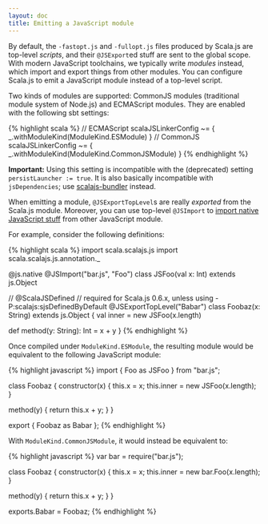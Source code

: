 ```yaml
---
layout: doc
title: Emitting a JavaScript module
---
```


By default, the `-fastopt.js` and `-fullopt.js` files produced by Scala.js are top-level *scripts*, and their `@JSExport`ed stuff are sent to the global scope.
With modern JavaScript toolchains, we typically write *modules* instead, which import and export things from other modules.
You can configure Scala.js to emit a JavaScript module instead of a top-level script.

Two kinds of modules are supported: CommonJS modules (traditional module system of Node.js) and ECMAScript modules.
They are enabled with the following sbt settings:

{% highlight scala %}
// ECMAScript
scalaJSLinkerConfig ~= { _.withModuleKind(ModuleKind.ESModule) }
// CommonJS
scalaJSLinkerConfig ~= { _.withModuleKind(ModuleKind.CommonJSModule) }
{% endhighlight %}

**Important:** Using this setting is incompatible with the (deprecated) setting `persistLauncher := true`.
It is also basically incompatible with `jsDependencies`; use [scalajs-bundler](https://scalacenter.github.io/scalajs-bundler/) instead.

When emitting a module, `@JSExportTopLevel`s are really *exported* from the Scala.js module.
Moreover, you can use top-level `@JSImport` to [import native JavaScript stuff](../interoperability/facade-types.html#import) from other JavaScript module.

For example, consider the following definitions:

{% highlight scala %}
import scala.scalajs.js
import scala.scalajs.js.annotation._

@js.native
@JSImport("bar.js", "Foo")
class JSFoo(val x: Int) extends js.Object

// @ScalaJSDefined // required for Scala.js 0.6.x, unless using -P:scalajs:sjsDefinedByDefault
@JSExportTopLevel("Babar")
class Foobaz(x: String) extends js.Object {
  val inner = new JSFoo(x.length)

  def method(y: String): Int = x + y
}
{% endhighlight %}

Once compiled under `ModuleKind.ESModule`, the resulting module would be equivalent to the following JavaScript module:

{% highlight javascript %}
import { Foo as JSFoo } from "bar.js";

class Foobaz {
  constructor(x) {
    this.x = x;
    this.inner = new JSFoo(x.length);
  }

  method(y) {
    return this.x + y;
  }
}

export { Foobaz as Babar };
{% endhighlight %}

With `ModuleKind.CommonJSModule`, it would instead be equivalent to:

{% highlight javascript %}
var bar = require("bar.js");

class Foobaz {
  constructor(x) {
    this.x = x;
    this.inner = new bar.Foo(x.length);
  }

  method(y) {
    return this.x + y;
  }
}

exports.Babar = Foobaz;
{% endhighlight %}
